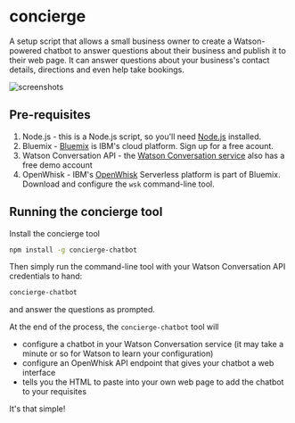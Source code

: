 # concierge

A setup script that allows a small business owner to create a Watson-powered chatbot to answer
questions about their business and publish it to their web page. It can answer questions about
your business's contact details, directions and even help take bookings.

![screenshots](https://github.com/ibm-cds-labs/concierge/raw/master/img/concierge.png "Schematic")

## Pre-requisites

1) Node.js - this is a Node.js script, so you'll need [Node.js](https://nodejs.org/en/) installed.
2) Bluemix - [Bluemix](https://bluemix.net) is IBM's cloud platform. Sign up for a free acount.
3) Watson Conversation API - the [Watson Conversation service](https://www.ibm.com/watson/developercloud/conversation.html) also has a free demo account
4) OpenWhisk - IBM's [OpenWhisk](https://developer.ibm.com/openwhisk/) Serverless platform is part of Bluemix. Download and configure the `wsk` command-line tool.

## Running the concierge tool

Install the concierge tool

```sh
npm install -g concierge-chatbot
```

Then simply run the command-line tool with your Watson Conversation API credentials to hand:

```sh
concierge-chatbot
```

and answer the questions as prompted.

At the end of the process, the `concierge-chatbot` tool will 

- configure a chatbot in your Watson Conversation service (it may take a minute or so for Watson to learn your configuration)
- configure an OpenWhisk API endpoint that gives your chatbot a web interface
- tells you the HTML to paste into your own web page to add the chatbot to your requisites

It's that simple!

